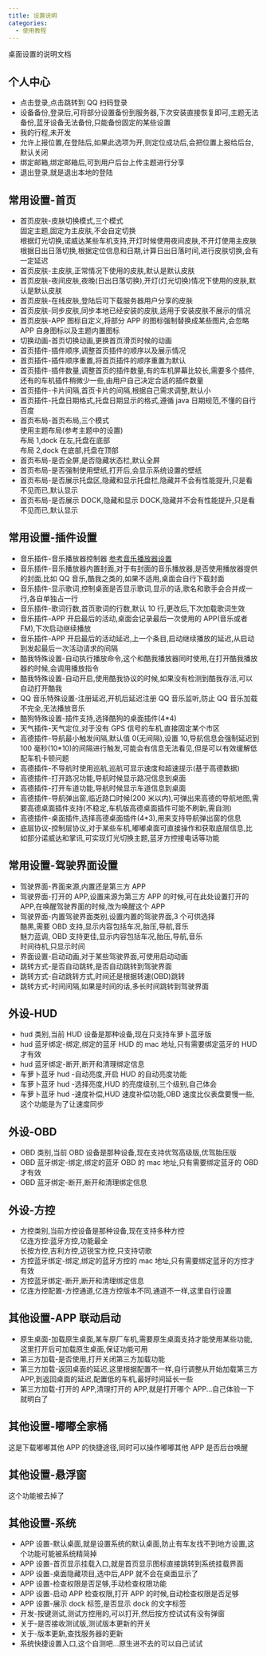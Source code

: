 ```yaml
---
title: 设置说明
categories:
  - 使用教程
---
```


桌面设置的说明文档

## 个人中心

- 点击登录,点击跳转到 QQ 扫码登录
- 设备备份,登录后,可将部分设置备份到服务器,下次安装直接恢复即可,主题无法备份,蓝牙设备无法备份,只能备份固定的某些设置
- 我的行程,未开发
- 允许上报位置,在登陆后,如果此选项为开,则定位成功后,会把位置上报给后台,默认关闭
- 绑定邮箱,绑定邮箱后,可到用户后台上传主题进行分享
- 退出登录,就是退出本地的登陆

## 常用设置-首页

- 首页皮肤-皮肤切换模式,三个模式<br>
  固定主题,固定为主皮肤,不会自定切换<br>
  根据灯光切换,诺威达某些车机支持,开灯时候使用夜间皮肤,不开灯使用主皮肤<br>
  根据日出日落切换,根据定位信息和日期,计算日出日落时间,进行皮肤切换,会有一定延迟
- 首页皮肤-主皮肤,正常情况下使用的皮肤,默认是默认皮肤
- 首页皮肤-夜间皮肤,夜晚(日出日落切换),开灯(灯光切换)情况下使用的皮肤,默认是默认皮肤
- 首页皮肤-在线皮肤,登陆后可下载服务器用户分享的皮肤
- 首页皮肤-同步皮肤,同步本地已经安装的皮肤,适用于安装皮肤不展示的情况
- 首页皮肤-APP 图标自定义,将部分 APP 的图标强制替换成某些图片,会忽略 APP 自身图标以及主题内置图标
- 切换动画-首页切换动画,更换首页滑页时候的动画
- 首页插件-插件顺序,调整首页插件的顺序以及展示情况
- 首页插件-插件顺序重置,将首页插件的顺序重置为默认
- 首页插件-插件数量,调整首页的插件数量,有的车机屏幕比较长,需要多个插件,还有的车机插件稍微少一些,由用户自己决定合适的插件数量
- 首页插件-卡片间隔,首页卡片的间隔,根据自己需求调整,默认小
- 首页插件-托盘日期格式,托盘日期显示的格式,遵循 java 日期规范,不懂的自行百度
- 首页布局-首页布局,三个模式<br>
  使用主题布局(参考主题中的设置)<br>
  布局 1,dock 在左,托盘在底部<br>
  布局 2,dock 在底部,托盘在顶部<br>
- 首页布局-是否全屏,是否隐藏状态栏,默认全屏
- 首页布局-是否强制使用壁纸,打开后,会显示系统设置的壁纸
- 首页布局-是否展示托盘区,隐藏和显示托盘栏,隐藏并不会有性能提升,只是看不见而已,默认显示
- 首页布局-是否展示 DOCK,隐藏和显示 DOCK,隐藏并不会有性能提升,只是看不见而已,默认显示

## 常用设置-插件设置

- 音乐插件-音乐播放器控制器 [参考音乐播放器设置](/views/course/item)
- 音乐插件-音乐播放器内置封面,对于有封面的音乐播放器,是否使用播放器提供的封面,比如 QQ 音乐,酷我之类的,如果不适用,桌面会自行下载封面
- 音乐插件-显示歌词,控制桌面是否显示歌词,显示的话,歌名和歌手会合并成一行,各自单独占一行
- 音乐插件-歌词行数,首页歌词的行数,默认 10 行,更改后,下次加载歌词生效
- 音乐插件-APP 开启最后的活动,桌面会记录最后一次使用的 APP(音乐或者 FM),下次启动继续播放
- 音乐插件-APP 开启最后的活动延迟,上一个条目,启动继续播放的延迟,从启动到发起最后一次活动请求的间隔
- 酷我特殊设置-自动执行播放命令,这个和酷我播放器同时使用,在打开酷我播放器的时候,会调用播放指令
- 酷我特殊设置-自动开启,使用酷我协议的时候,如果没有检测到酷我存活,可以自动打开酷我
- QQ 音乐特殊设置-注册延迟,开机后延迟注册 QQ 音乐监听,防止 QQ 音乐加载不完全,无法播放音乐
- 酷狗特殊设置-插件支持,选择酷狗的桌面插件(4\*4)
- 天气插件-天气定位,对于没有 GPS 信号的车机,直接固定某个市区
- 高德插件-导航最小触发间隔,默认值 0(无间隔),设置 10,导航信息会强制延迟到 100 毫秒(10\*10)的间隔进行触发,可能会有信息无法看见,但是可以有效缓解低配车机卡顿问题
- 高德插件-不导航时使用巡航,巡航可显示速度和超速提示(基于高德数据)
- 高德插件-打开路况功能,导航时候显示路况信息到桌面
- 高德插件-打开车道功能,导航时候显示车道信息到桌面
- 高德插件-导航弹出窗,临近路口时候(200 米以内),可弹出来高德的导航地图,需要高德桌面插件支持(不稳定,车机版高德桌面插件可能不刷新,需自测)
- 高德插件-桌面插件,选择高德桌面插件(4\*3),用来支持导航弹出窗的信息
- 底层协议-控制层协议,对于某些车机,嘟嘟桌面可直接操作和获取底层信息,比如部分诺威达和掌讯,可实现灯光切换主题,蓝牙方控接电话等功能

## 常用设置-驾驶界面设置

- 驾驶界面-界面来源,内置还是第三方 APP
- 驾驶界面-打开的 APP,设置来源为第三方 APP 的时候,可在此处设置打开的 APP,在唤醒驾驶界面的时候,改为唤醒这个 APP
- 驾驶界面-内置驾驶界面类别,设置内置的驾驶界面,3 个可供选择<br>
  酷黑,需要 OBD 支持,显示内容包括车况,胎压,导航,音乐<br>
  魅力蓝调, OBD 支持更佳,显示内容包括车况,胎压,导航,音乐<br>
  时间待机,只显示时间
- 界面设置-启动动画,对于某些驾驶界面,可使用启动动画
- 跳转方式-是否自动跳转,是否自动跳转到驾驶界面
- 跳转方式-自动跳转方式,时间还是根据转速(OBD)跳转
- 跳转方式-时间间隔,如果是时间的话,多长时间跳转到驾驶界面

## 外设-HUD

- hud 类别,当前 HUD 设备是那种设备,现在只支持车萝卜蓝牙版
- hud 蓝牙绑定-绑定,绑定的蓝牙 HUD 的 mac 地址,只有需要绑定蓝牙的 HUD 才有效
- hud 蓝牙绑定-断开,断开和清理绑定信息
- 车萝卜蓝牙 hud -自动亮度,开启 HUD 的自动亮度功能
- 车萝卜蓝牙 hud -选择亮度,HUD 的亮度级别,三个级别,自己体会
- 车萝卜蓝牙 hud -速度补偿,HUD 速度补偿功能,OBD 速度比仪表盘要慢一些,这个功能是为了让速度同步

## 外设-OBD

- OBD 类别,当前 OBD 设备是那种设备,现在支持优驾高级版,优驾胎压版
- OBD 蓝牙绑定-绑定,绑定的蓝牙 OBD 的 mac 地址,只有需要绑定蓝牙的 OBD 才有效
- OBD 蓝牙绑定-断开,断开和清理绑定信息

## 外设-方控

- 方控类别,当前方控设备是那种设备,现在支持多种方控<br>
  亿连方控:蓝牙方控,功能最全<br>
  长按方控,吉利方控,迈锐宝方控,只支持切歌
- 方控蓝牙绑定-绑定,绑定的蓝牙方控的 mac 地址,只有需要绑定蓝牙的方控才有效
- 方控蓝牙绑定-断开,断开和清理绑定信息
- 亿连方控配置-方控通道,亿连方控版本不同,通道不一样,这里自行设置

## 其他设置-APP 联动启动

- 原生桌面-加载原生桌面,某车原厂车机,需要原生桌面支持才能使用某些功能,这里打开后可加载原生桌面,保证功能可用
- 第三方加载-是否使用,打开关闭第三方加载功能
- 第三方加载-返回桌面的延迟,这里根据配置不一样,自行调整从开始加载第三方 APP,到返回桌面的延迟,配置低的车机,最好时间延长一些
- 第三方加载-打开的 APP,清理打开的 APP,就是打开哪个 APP...自己体验一下就明白了

## 其他设置-嘟嘟全家桶

这是下载嘟嘟其他 APP 的快捷途径,同时可以操作嘟嘟其他 APP 是否后台唤醒

## 其他设置-悬浮窗

这个功能被去掉了

## 其他设置-系统

- APP 设置-默认桌面,就是设置系统的默认桌面,防止有车友找不到地方设置,这个功能可能被系统精简掉
- APP 设置-首页显示挂载入口,就是首页显示图标直接跳转到系统挂载界面
- APP 设置-桌面隐藏项目,选中后,APP 就不会在桌面显示了
- APP 设置-检查权限是否足够,手动检查权限功能
- APP 设置-启动 APP 检查权限,打开 APP 的时候,自动检查权限是否足够
- APP 设置-展示 dock 标签,是否显示 dock 的文字标签
- 开发-按键测试,测试方控用的,可以打开,然后按方控试试有没有弹窗
- 关于-是否接收测试版,测试版本更新的开关
- 关于-版本更新,查找服务器的更新
- 系统快捷设置入口,这个自测吧...原生进不去的可以自己试试
